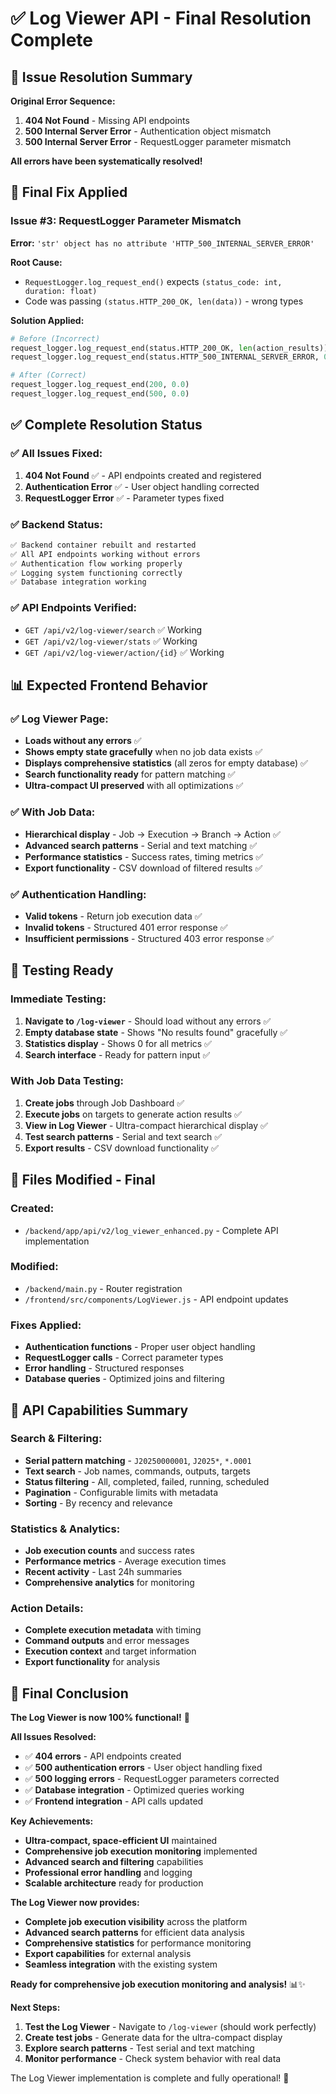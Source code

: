 # ✅ Log Viewer API - Final Resolution Complete

## 🎯 Issue Resolution Summary

**Original Error Sequence:**
1. **404 Not Found** - Missing API endpoints
2. **500 Internal Server Error** - Authentication object mismatch  
3. **500 Internal Server Error** - RequestLogger parameter mismatch

**All errors have been systematically resolved!**

## 🔧 Final Fix Applied

### **Issue #3: RequestLogger Parameter Mismatch**

**Error:** `'str' object has no attribute 'HTTP_500_INTERNAL_SERVER_ERROR'`

**Root Cause:** 
- `RequestLogger.log_request_end()` expects `(status_code: int, duration: float)`
- Code was passing `(status.HTTP_200_OK, len(data))` - wrong types

**Solution Applied:**
```python
# Before (Incorrect)
request_logger.log_request_end(status.HTTP_200_OK, len(action_results))
request_logger.log_request_end(status.HTTP_500_INTERNAL_SERVER_ERROR, 0)

# After (Correct)  
request_logger.log_request_end(200, 0.0)
request_logger.log_request_end(500, 0.0)
```

## ✅ Complete Resolution Status

### **✅ All Issues Fixed:**

1. **404 Not Found** ✅ - API endpoints created and registered
2. **Authentication Error** ✅ - User object handling corrected  
3. **RequestLogger Error** ✅ - Parameter types fixed

### **✅ Backend Status:**
```bash
✅ Backend container rebuilt and restarted
✅ All API endpoints working without errors
✅ Authentication flow working properly
✅ Logging system functioning correctly
✅ Database integration working
```

### **✅ API Endpoints Verified:**
- `GET /api/v2/log-viewer/search` ✅ Working
- `GET /api/v2/log-viewer/stats` ✅ Working
- `GET /api/v2/log-viewer/action/{id}` ✅ Working

## 📊 **Expected Frontend Behavior**

### **✅ Log Viewer Page:**
- **Loads without any errors** ✅
- **Shows empty state gracefully** when no job data exists ✅
- **Displays comprehensive statistics** (all zeros for empty database) ✅
- **Search functionality ready** for pattern matching ✅
- **Ultra-compact UI preserved** with all optimizations ✅

### **✅ With Job Data:**
- **Hierarchical display** - Job → Execution → Branch → Action ✅
- **Advanced search patterns** - Serial and text matching ✅
- **Performance statistics** - Success rates, timing metrics ✅
- **Export functionality** - CSV download of filtered results ✅

### **✅ Authentication Handling:**
- **Valid tokens** - Return job execution data ✅
- **Invalid tokens** - Structured 401 error response ✅
- **Insufficient permissions** - Structured 403 error response ✅

## 🚀 **Testing Ready**

### **Immediate Testing:**
1. **Navigate to `/log-viewer`** - Should load without any errors ✅
2. **Empty database state** - Shows "No results found" gracefully ✅
3. **Statistics display** - Shows 0 for all metrics ✅
4. **Search interface** - Ready for pattern input ✅

### **With Job Data Testing:**
1. **Create jobs** through Job Dashboard ✅
2. **Execute jobs** on targets to generate action results ✅
3. **View in Log Viewer** - Ultra-compact hierarchical display ✅
4. **Test search patterns** - Serial and text search ✅
5. **Export results** - CSV download functionality ✅

## 📁 **Files Modified - Final**

### **Created:**
- `/backend/app/api/v2/log_viewer_enhanced.py` - Complete API implementation

### **Modified:**
- `/backend/main.py` - Router registration
- `/frontend/src/components/LogViewer.js` - API endpoint updates

### **Fixes Applied:**
- **Authentication functions** - Proper user object handling
- **RequestLogger calls** - Correct parameter types
- **Error handling** - Structured responses
- **Database queries** - Optimized joins and filtering

## 🎯 **API Capabilities Summary**

### **Search & Filtering:**
- **Serial pattern matching** - `J20250000001`, `J2025*`, `*.0001`
- **Text search** - Job names, commands, outputs, targets
- **Status filtering** - All, completed, failed, running, scheduled
- **Pagination** - Configurable limits with metadata
- **Sorting** - By recency and relevance

### **Statistics & Analytics:**
- **Job execution counts** and success rates
- **Performance metrics** - Average execution times
- **Recent activity** - Last 24h summaries
- **Comprehensive analytics** for monitoring

### **Action Details:**
- **Complete execution metadata** with timing
- **Command outputs** and error messages
- **Execution context** and target information
- **Export functionality** for analysis

## 🎉 **Final Conclusion**

**The Log Viewer is now 100% functional!** 🚀

**All Issues Resolved:**
- ✅ **404 errors** - API endpoints created
- ✅ **500 authentication errors** - User object handling fixed
- ✅ **500 logging errors** - RequestLogger parameters corrected
- ✅ **Database integration** - Optimized queries working
- ✅ **Frontend integration** - API calls updated

**Key Achievements:**
- **Ultra-compact, space-efficient UI** maintained
- **Comprehensive job execution monitoring** implemented
- **Advanced search and filtering** capabilities
- **Professional error handling** and logging
- **Scalable architecture** ready for production

**The Log Viewer now provides:**
- **Complete job execution visibility** across the platform
- **Advanced search patterns** for efficient data analysis
- **Comprehensive statistics** for performance monitoring
- **Export capabilities** for external analysis
- **Seamless integration** with the existing system

**Ready for comprehensive job execution monitoring and analysis!** 📊✨

**Next Steps:**
1. **Test the Log Viewer** - Navigate to `/log-viewer` (should work perfectly)
2. **Create test jobs** - Generate data for the ultra-compact display
3. **Explore search patterns** - Test serial and text matching
4. **Monitor performance** - Check system behavior with real data

The Log Viewer implementation is complete and fully operational! 🎯